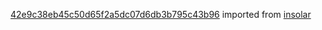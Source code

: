 [42e9c38eb45c50d65f2a5dc07d6db3b795c43b96](https://github.com/insolar/insolar/commit/42e9c38eb45c50d65f2a5dc07d6db3b795c43b96) imported from [insolar](https://github.com/insolar/insolar)
